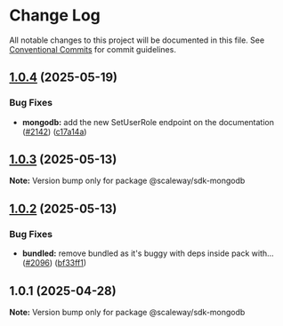 # Change Log

All notable changes to this project will be documented in this file.
See [Conventional Commits](https://conventionalcommits.org) for commit guidelines.

## [1.0.4](https://github.com/scaleway/scaleway-sdk-js/compare/@scaleway/sdk-mongodb@1.0.3...@scaleway/sdk-mongodb@1.0.4) (2025-05-19)

### Bug Fixes

- **mongodb:** add the new SetUserRole endpoint on the documentation ([#2142](https://github.com/scaleway/scaleway-sdk-js/issues/2142)) ([c17a14a](https://github.com/scaleway/scaleway-sdk-js/commit/c17a14ac5c64e6e3c5132f6bf5b31c45c48cfa1b))

## [1.0.3](https://github.com/scaleway/scaleway-sdk-js/compare/@scaleway/sdk-mongodb@1.0.2...@scaleway/sdk-mongodb@1.0.3) (2025-05-13)

**Note:** Version bump only for package @scaleway/sdk-mongodb

## [1.0.2](https://github.com/scaleway/scaleway-sdk-js/compare/@scaleway/sdk-mongodb@1.0.1...@scaleway/sdk-mongodb@1.0.2) (2025-05-13)

### Bug Fixes

- **bundled:** remove bundled as it's buggy with deps inside pack with… ([#2096](https://github.com/scaleway/scaleway-sdk-js/issues/2096)) ([bf33ff1](https://github.com/scaleway/scaleway-sdk-js/commit/bf33ff1f9cdd951add94817dac27239c86ef5437))

## 1.0.1 (2025-04-28)

**Note:** Version bump only for package @scaleway/sdk-mongodb
